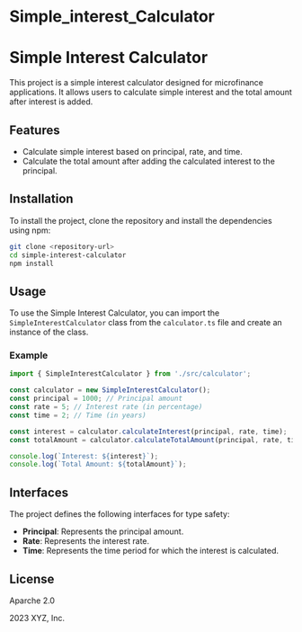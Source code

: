 # Simple_interest_Calculator

# Simple Interest Calculator

This project is a simple interest calculator designed for microfinance applications. It allows users to calculate simple interest and the total amount after interest is added.

## Features

- Calculate simple interest based on principal, rate, and time.
- Calculate the total amount after adding the calculated interest to the principal.

## Installation

To install the project, clone the repository and install the dependencies using npm:

```bash
git clone <repository-url>
cd simple-interest-calculator
npm install
```

## Usage

To use the Simple Interest Calculator, you can import the `SimpleInterestCalculator` class from the `calculator.ts` file and create an instance of the class. 

### Example

```typescript
import { SimpleInterestCalculator } from './src/calculator';

const calculator = new SimpleInterestCalculator();
const principal = 1000; // Principal amount
const rate = 5; // Interest rate (in percentage)
const time = 2; // Time (in years)

const interest = calculator.calculateInterest(principal, rate, time);
const totalAmount = calculator.calculateTotalAmount(principal, rate, time);

console.log(`Interest: ${interest}`);
console.log(`Total Amount: ${totalAmount}`);
```

## Interfaces

The project defines the following interfaces for type safety:

- **Principal**: Represents the principal amount.
- **Rate**: Represents the interest rate.
- **Time**: Represents the time period for which the interest is calculated.


## License

Aparche 2.0

2023 XYZ, Inc.

